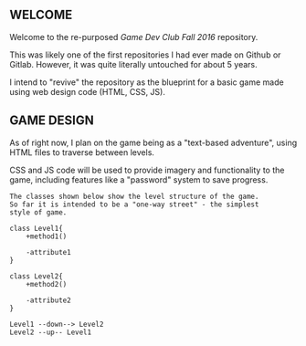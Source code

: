 ## WELCOME

Welcome to the re-purposed *Game Dev Club Fall 2016* repository.

This was likely one of the first repositories I had ever made on Github or Gitlab.
However, it was quite literally untouched for about 5 years.

I intend to "revive" the repository as the blueprint for a basic game made
using web design code (HTML, CSS, JS).

## GAME DESIGN

As of right now, I plan on the game being as a "text-based adventure", using HTML files to traverse between levels.

CSS and JS code will be used to provide imagery and functionality
to the game, including features like a "password" system to save
progress.

```plantuml
The classes shown below show the level structure of the game.
So far it is intended to be a "one-way street" - the simplest
style of game.

class Level1{
    +method1()
    
    -attribute1
}

class Level2{
    +method2()

    -attribute2
}

Level1 --down--> Level2
Level2 --up-- Level1
```